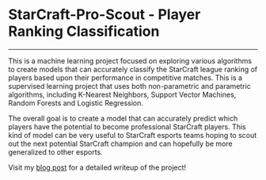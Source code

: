 # StarCraft-Pro-Scout - Player Ranking Classification

---

This is a machine learning project focused on exploring various algorithms to create models that can accurately classify the StarCraft league ranking of players based upon their performance in competitive matches. This is a supervised learning project that uses both non-parametric and parametric algorithms, including K-Nearest Neighbors, Support Vector Machines, Random Forests and Logistic Regression. 

The overall goal is to create a model that can accurately predict which players have the potential to become professional StarCraft players. This kind of model can be very useful to StarCraft esports teams hoping to scout out the next potential StarCraft champion and can hopefully be more generalized to other esports. 

Visit my [blog post](https://torinrettig.net/StarCraft-Pro-Scout) for a detailed writeup of the project!